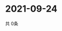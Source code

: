 # 2021-09-24
  共 0条

  <!-- BEGIN -->
  <!-- 最后更新时间Fri Sep 24 2021 19:02:18 GMT+0000 (Coordinated Universal Time) -->
  
  <!-- END -->
  
  